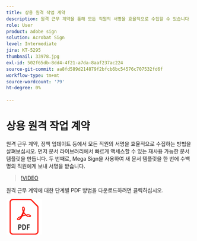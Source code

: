 ```yaml
---
title: 상용 원격 작업 계약
description: 원격 근무 계약을 통해 모든 직원의 서명을 효율적으로 수집할 수 있습니다
role: User
product: adobe sign
solution: Acrobat Sign
level: Intermediate
jira: KT-5295
thumbnail: 33978.jpg
exl-id: 502f65db-8dd4-4f21-a7da-8aaf237ac224
source-git-commit: aa8fd589d214879f2bfcb6bc54576c707532fd6f
workflow-type: tm+mt
source-wordcount: '79'
ht-degree: 0%

---
```


# 상용 원격 작업 계약

원격 근무 계약, 정책 업데이트 등에서 모든 직원의 서명을 효율적으로 수집하는 방법을 살펴보십시오. 먼저 문서 라이브러리에서 빠르게 액세스할 수 있는 재사용 가능한 문서 템플릿을 만듭니다. 두 번째로, Mega Sign을 사용하여 새 문서 템플릿을 한 번에 수백 명의 직원에게 보내 서명을 받습니다.

>[!VIDEO](https://video.tv.adobe.com/v/33978?quality=12&learn=on&hidetitle=true)

원격 근무 계약에 대한 단계별 PDF 방법을 다운로드하려면 클릭하십시오.

[![PDF 레시피 다운로드](../assets/acrobat_PDF_96.png)](../assets/UseCaseRecipe-EN-UsingMegaSign.pdf)
